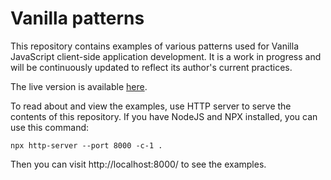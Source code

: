 # Vanilla patterns

This repository contains examples of various patterns used for Vanilla 
JavaScript client-side application development. It is a work in progress and 
will be continuously updated to reflect its author's current practices.

The live version is available 
[here](https://foxbunny.github.io/vanilla-patterns-2/).

To read about and view the examples, use HTTP server to serve the contents 
of this repository. If you have NodeJS and NPX installed, you can use this 
command:

```shell
npx http-server --port 8000 -c-1 .
```

Then you can visit http://localhost:8000/ to see the examples.